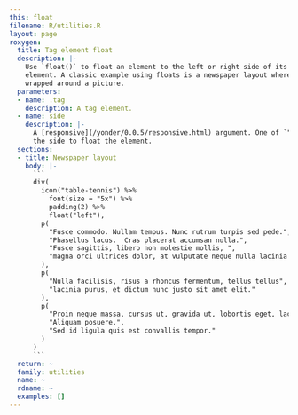 ```yaml
---
this: float
filename: R/utilities.R
layout: page
roxygen:
  title: Tag element float
  description: |-
    Use `float()` to float an element to the left or right side of its parent
    element. A classic example using floats is a newspaper layout where text is
    wrapped around a picture.
  parameters:
  - name: .tag
    description: A tag element.
  - name: side
    description: |-
      A [responsive](/yonder/0.0.5/responsive.html) argument. One of `"left"` or `"right"` specifying
      the side to float the element.
  sections:
  - title: Newspaper layout
    body: |-
      ```
      div(
        icon("table-tennis") %>%
          font(size = "5x") %>%
          padding(2) %>%
          float("left"),
        p(
          "Fusce commodo. Nullam tempus. Nunc rutrum turpis sed pede.",
          "Phasellus lacus.  Cras placerat accumsan nulla.",
          "Fusce sagittis, libero non molestie mollis, ",
          "magna orci ultrices dolor, at vulputate neque nulla lacinia eros."
        ),
        p(
          "Nulla facilisis, risus a rhoncus fermentum, tellus tellus",
          "lacinia purus, et dictum nunc justo sit amet elit."
        ),
        p(
          "Proin neque massa, cursus ut, gravida ut, lobortis eget, lacus.",
          "Aliquam posuere.",
          "Sed id ligula quis est convallis tempor."
        )
      )
      ```
  return: ~
  family: utilities
  name: ~
  rdname: ~
  examples: []
---
```

